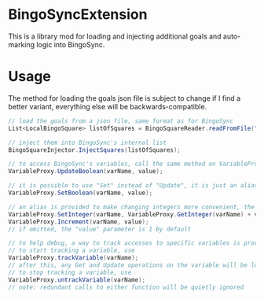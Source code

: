 # BingoSyncExtension

This is a library mod for loading and injecting additional goals and auto-marking logic into BingoSync.

# Usage
The method for loading the goals json file is subject to change if I find a better variant, everything else will be backwards-compatible.
```cs
// load the goals from a json file, same format as for BingoSync
List<LocalBingoSquare> listOfSquares = BingoSquareReader.readFromFile("<full path here>");

// inject them into BingoSync's internal list
BingoSquareInjector.InjectSquares(listOfSquares);

// to access BingoSync's variables, call the same method on VariableProxy as you would on BingoTracker, e.g.
VariableProxy.UpdateBoolean(varName, value);

// it is possible to use "Set" instead of "Update", it is just an alias, e.g.
VariableProxy.SetBoolean(varName, value);

// an alias is provided to make changing integers more convenient, the following two lines are equivalent:
VariableProxy.SetInteger(varName, VariableProxy.GetInteger(varName) + value);
VariableProxy.Increment(varName, value);
// if omitted, the "value" parameter is 1 by default

// to help debug, a way to track accesses to specific variables is provided
// to start tracking a variable, use
VariableProxy.trackVariable(varName);
// after this, any Get and Update operations on the variable will be logged to ModLog.txt
// to stop tracking a variable, use
VariableProxy.untrackVariable(varName);
// note: redundant calls to either function will be quietly ignored
```
